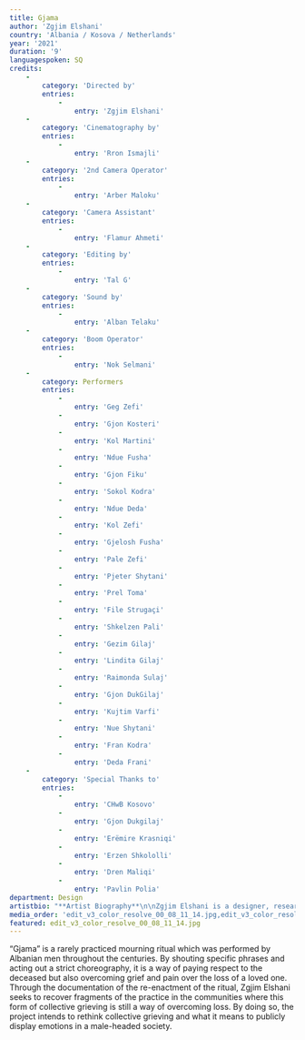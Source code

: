 ```yaml
---
title: Gjama
author: 'Zgjim Elshani'
country: 'Albania / Kosova / Netherlands'
year: '2021'
duration: '9'
languagespoken: SQ
credits:
    -
        category: 'Directed by'
        entries:
            -
                entry: 'Zgjim Elshani'
    -
        category: 'Cinematography by'
        entries:
            -
                entry: 'Rron Ismajli'
    -
        category: '2nd Camera Operator'
        entries:
            -
                entry: 'Arber Maloku'
    -
        category: 'Camera Assistant'
        entries:
            -
                entry: 'Flamur Ahmeti'
    -
        category: 'Editing by'
        entries:
            -
                entry: 'Tal G'
    -
        category: 'Sound by'
        entries:
            -
                entry: 'Alban Telaku'
    -
        category: 'Boom Operator'
        entries:
            -
                entry: 'Nok Selmani'
    -
        category: Performers
        entries:
            -
                entry: 'Geg Zefi'
            -
                entry: 'Gjon Kosteri'
            -
                entry: 'Kol Martini'
            -
                entry: 'Ndue Fusha'
            -
                entry: 'Gjon Fiku'
            -
                entry: 'Sokol Kodra'
            -
                entry: 'Ndue Deda'
            -
                entry: 'Kol Zefi'
            -
                entry: 'Gjelosh Fusha'
            -
                entry: 'Pale Zefi'
            -
                entry: 'Pjeter Shytani'
            -
                entry: 'Prel Toma'
            -
                entry: 'File Strugaçi'
            -
                entry: 'Shkelzen Pali'
            -
                entry: 'Gezim Gilaj'
            -
                entry: 'Lindita Gilaj'
            -
                entry: 'Raimonda Sulaj'
            -
                entry: 'Gjon DukGilaj'
            -
                entry: 'Kujtim Varfi'
            -
                entry: 'Nue Shytani'
            -
                entry: 'Fran Kodra'
            -
                entry: 'Deda Frani'
    -
        category: 'Special Thanks to'
        entries:
            -
                entry: 'CHwB Kosovo'
            -
                entry: 'Gjon Dukgilaj'
            -
                entry: 'Erëmire Krasniqi'
            -
                entry: 'Erzen Shkololli'
            -
                entry: 'Dren Maliqi'
            -
                entry: 'Pavlin Polia'
department: Design
artistbio: "**Artist Biography**\n\nZgjim Elshani is a designer, researcher, musician, and self-proclaimed emo from Kosovo who is heavily influenced by trash tv, online gossip and obscure trivia. His work attempts to explore the politics of technology and entertainment media, as well as its effects on interpersonal relationships in the face of dystopian futures."
media_order: 'edit_v3_color_resolve_00_08_11_14.jpg,edit_v3_color_resolve_00_01_48_01.jpg,edit_v3_color_resolve_00_01_42_03.jpg,edit_v3_color_resolve_00_05_18_19.jpg,edit_v3_color_resolve_00_01_23_10.jpg,edit_v3_color_resolve_00_04_53_18.jpg'
featured: edit_v3_color_resolve_00_08_11_14.jpg
---
```


“Gjama” is a rarely practiced mourning ritual which was performed by Albanian men throughout the centuries. By shouting specific phrases and acting out a strict choreography, it is a way of paying respect to the deceased but also overcoming grief and pain over the loss of a loved one. Through the documentation of the re-enactment of the ritual, Zgjim Elshani seeks to recover fragments of the practice in the communities where this form of collective grieving is still a way of overcoming loss. By doing so, the project intends to rethink collective grieving and what it means to publicly display emotions in a male-headed society.